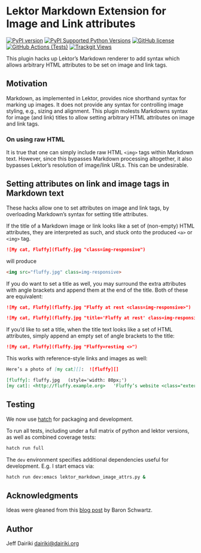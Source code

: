 # Lektor Markdown Extension for Image and Link attributes

[![PyPI version](https://img.shields.io/pypi/v/lektor-markdown-image-attrs.svg)](https://pypi.org/project/lektor-markdown-image-attrs/)
[![PyPI Supported Python Versions](https://img.shields.io/pypi/pyversions/lektor-markdown-image-attrs.svg)](https://pypi.python.org/pypi/lektor-markdown-image-attrs/)
[![GitHub license](https://img.shields.io/github/license/dairiki/lektor-markdown-image-attrs)](https://github.com/dairiki/lektor-markdown-image-attrs/blob/master/LICENSE)
[![GitHub Actions (Tests)](https://github.com/dairiki/lektor-markdown-image-attrs/workflows/Tests/badge.svg)](https://github.com/dairiki/lektor-markdown-image-attrs/actions)
[![Trackgit Views](https://us-central1-trackgit-analytics.cloudfunctions.net/token/ping/lhauwgtqzflqag3ta1jl)](https://trackgit.com)

This plugin hacks up Lektor’s Markdown renderer to add syntax which allows
arbitrary HTML attributes to be set on image and link tags.

## Motivation

Markdown, as implemented in Lektor, provides nice shorthand syntax for
marking up images.  It does not provide any syntax for controlling
image styling, e.g., sizing and alignment.  This plugin molests
Markdowns syntax for image (and link) titles to allow setting
arbitrary HTML attributes on image and link tags.

### On using raw HTML

It is true that one can simply include raw HTML `<img>` tags within
Markdown text.  However, since this bypasses Markdown processing
altogether, it also bypasses Lektor’s resolution of image/link
URLs. This can be undesirable.

## Setting attributes on link and image tags in Markdown text

These hacks allow one to set attributes on image and link tags, by overloading
Markdown’s syntax for setting title attributes.

If the title of a Markdown image or link looks like a set of
(non-empty) HTML attributes, they are interpreted as such, and stuck
onto the produced `<a>` or `<img>` tag.

```markdown
![My cat, Fluffy](fluffy.jpg "class=img-responsive")
```

will produce
```html
<img src="fluffy.jpg" class=img-responsive>
```

If you do want to set a title as well, you may surround the extra attributes
with angle brackets and append them at the end of the title.   Both of these
are equivalent:

```markdown
![My cat, Fluffy](fluffy.jpg "Fluffy at rest <class=img-responsive>")
```

```markdown
![My cat, Fluffy](fluffy.jpg "title='Fluffy at rest' class=img-responsive")
```

If you’d like to set a title, when the title text looks like a set of HTML attributes, simply append an empty set of angle brackets to the title:

```markdown
![My cat, Fluffy](fluffy.jpg "Fluffy=resting <>")
```

This works with reference-style links and images as well:

```markdown
Here’s a photo of [my cat][]:  ![fluffy][]

[fluffy]: fluffy.jpg   (style='width: 80px;')
[my cat]: <http://fluffy.example.org>   'Fluffy’s website <class="external link">'
```

## Testing

We now use [hatch](https://hatch.pypa.io/latest/) for packaging and development.

To run all tests, including under a full matrix of python and lektor
versions, as well as combined coverage tests:

```sh
hatch run full
```

The `dev` environment specifies additional dependencies useful for
development.  E.g. I start emacs via:

```sh
hatch run dev:emacs lektor_markdown_image_attrs.py &
```

## Acknowledgments

Ideas were gleaned from this [blog post](https://www.xaprb.com/blog/how-to-style-images-with-markdown/) by Baron Schwartz.

## Author

Jeff Dairiki <dairiki@dairiki.org>



